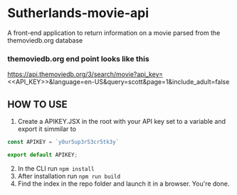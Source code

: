 # Sutherlands-movie-api
A front-end application to return information on a movie parsed from the themoviedb.org database

### themoviedb.org end point looks like this

https://api.themoviedb.org/3/search/movie?api_key=<<API_KEY>>&language=en-US&query=scott&page=1&include_adult=false

## HOW TO USE
1. Create a APIKEY.JSX in the root with your API key set to a variable and export it simmilar to<br/>
```js
const APIKEY = `y0ur5up3r53cr5tk3y`

export default APIKEY;
```
2. In the CLI run `npm install`
3. After installation run `npm run build`
4. Find the index in the repo folder and launch it in a browser. You're done.
